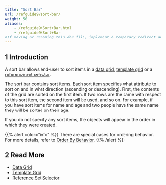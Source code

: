 ```yaml
---
title: "Sort Bar"
url: /refguide9/sort-bar/
weight: 50
aliases:
    - /refguide9/Sort+Bar.html
    - /refguide9/Sort+Bar
#If moving or renaming this doc file, implement a temporary redirect and let the respective team know they should update the URL in the product. See Mapping to Products for more details.
---
```


## 1 Introduction

A sort bar allows end-user to sort items in a [data grid](/refguide9/data-grid/), [template grid](/refguide9/template-grid/) or a [reference set selector](/refguide9/reference-set-selector/). 

The sort bar contains sort items. Each sort item specifies what attribute to sort on and in what direction (ascending or descending). First, the contents of the grid are sorted on the first item. If two rows are the same with respect to this sort item, the second item will be used, and so on. For example, if you have sort items for name and age and two people have the same name they will be sorted on their age.

If you do not specify any sort items, the objects will appear in the order in which they were created.

{{% alert color="info" %}}
There are special cases for ordering behavior. For more details, refer to [Order By Behavior](/refguide9/ordering-behavior/).
{{% /alert %}}

## 2 Read More

* [Data Grid](/refguide9/data-grid/)
* [Template Grid](/refguide9/template-grid/)
* [Reference Set Selector](/refguide9/reference-set-selector/)
